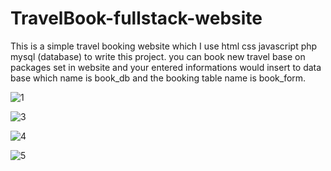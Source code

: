 # TravelBook-fullstack-website
This is a simple travel booking website which I use html css javascript php mysql (database) to write this project.
you can book new travel base on packages set in website and your entered informations would insert to data base which name is book_db and the booking table name is 
book_form.

![1](https://user-images.githubusercontent.com/77573694/190928180-7f44ecdb-2987-41b3-9dda-fcaee403b884.JPG)

![3](https://user-images.githubusercontent.com/77573694/190928186-72a0a1bd-08ec-41f5-ab3e-04bf9b486348.JPG)

![4](https://user-images.githubusercontent.com/77573694/190928190-00762569-85b7-4221-945e-a8566e9cbad7.JPG)

![5](https://user-images.githubusercontent.com/77573694/190928193-1d14aa09-08c7-48b1-8797-0181f06a7ec9.JPG)

